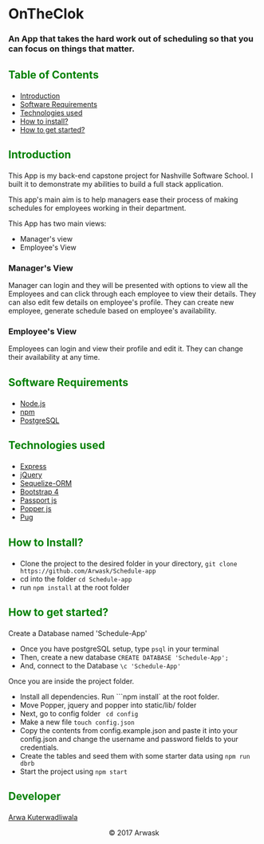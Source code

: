 # OnTheClok
### An App that takes the hard work out of scheduling so that you can focus on things that matter.

## <p style="color: green;">Table of Contents</p>
- [Introduction](#introduction)
- [Software Requirements](#software-requirements)
- [Technologies used](#technologies-used)
- [How to install?](#how-to-install)
- [How to get started?](#how-to-get-started)

## <p style="color: green;">Introduction</p>
This App is my back-end capstone project for Nashville Software School. I built it to demonstrate my abilities to build a full stack application.

This app's main aim is to help managers ease their process of making schedules for employees working in their department.

This App has two main views:
- Manager's view
- Employee's View

### Manager's View

Manager can login and they will be presented with options to view all the Employees and can click through each employee to view their details. They can also edit few details on employee's profile. They can create new employee, generate schedule based on employee's availability.

### Employee's View

Employees can login and view their profile and edit it. They can change their availability at any time.

## <p style="color: green;">Software Requirements</p>

- [Node.js](https://nodejs.org/en/)
- [npm](https://www.npmjs.com/)
- [PostgreSQL](https://www.postgresql.org/)

## <p style="color: green;">Technologies used</p>

- [Express](https://expressjs.com)
- [jQuery](https://jquery.com/)
- [Sequelize-ORM](http://docs.sequelizejs.com/)
- [Bootstrap 4](http://blog.getbootstrap.com/2017/08/10/bootstrap-4-beta/)
- [Passport js](http://www.passportjs.org/)
- [Popper js](https://popper.js.org/)
- [Pug](https://pugjs.org/api/getting-started.html)

## <p style="color: green;">How to Install?</p>

- Clone the project to the desired folder in your directory,
```git clone https://github.com/Arwask/Schedule-app```
- cd into the folder ```cd Schedule-app```
- run ```npm install``` at the root folder

## <p style="color: green;">How to get started?</p>

Create a Database named 'Schedule-App'
- Once you have postgreSQL setup, type ```psql``` in your terminal
- Then, create a new database ```CREATE DATABASE 'Schedule-App';```
- And, connect to the Database ```\c 'Schedule-App'```

Once you are inside the project folder.
- Install all dependencies. Run ```npm install` at the root folder.
- Move Popper, jquery and popper into static/lib/ folder
- Next, go to config folder ``` cd config```
- Make a new file ```touch config.json ```
- Copy the contents from config.example.json and paste it into your config.json and change the username and password fields to your credentials.
- Create the tables and seed them with some starter data using ```npm run dbrb```
- Start the project using ```npm start```

## <p style="color: green;">Developer</p>

[Arwa Kuterwadliwala](https://github.com/Arwask)

<p align="center">&copy; 2017 Arwask</p>
